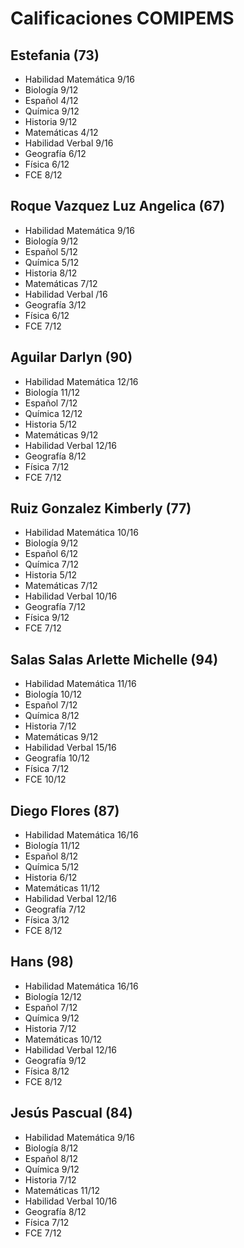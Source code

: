 # Calificaciones COMIPEMS

## Estefania (73)

* Habilidad Matemática 9/16
* Biología 9/12
* Español 4/12
* Química 9/12
* Historia 9/12
* Matemáticas 4/12
* Habilidad Verbal 9/16
* Geografía 6/12
* Física 6/12
* FCE 8/12

## Roque Vazquez Luz Angelica (67)

- Habilidad Matemática 9/16
- Biología 9/12
- Español 5/12
- Química 5/12
- Historia 8/12
- Matemáticas 7/12
- Habilidad  Verbal /16
- Geografía 3/12
- Física 6/12
- FCE 7/12

## Aguilar Darlyn (90)

- Habilidad Matemática 12/16
- Biología 11/12
- Español 7/12
- Química 12/12
- Historia 5/12
- Matemáticas 9/12
- Habilidad  Verbal 12/16
- Geografía 8/12
- Física 7/12
- FCE 7/12

## Ruiz Gonzalez Kimberly (77)

- Habilidad Matemática 10/16
- Biología 9/12
- Español 6/12
- Química 7/12
- Historia 5/12
- Matemáticas 7/12
- Habilidad  Verbal 10/16
- Geografía 7/12
- Física 9/12
- FCE 7/12

## Salas Salas Arlette Michelle (94)

- Habilidad Matemática 11/16
- Biología 10/12
- Español 7/12
- Química 8/12
- Historia 7/12
- Matemáticas 9/12
- Habilidad  Verbal 15/16
- Geografía 10/12
- Física 7/12
- FCE 10/12

## Diego Flores (87)

- Habilidad Matemática 16/16
- Biología 11/12
- Español 8/12
- Química 5/12
- Historia 6/12
- Matemáticas 11/12
- Habilidad  Verbal 12/16
- Geografía 7/12
- Física 3/12
- FCE 8/12

## Hans (98)

- Habilidad Matemática 16/16
- Biología 12/12
- Español 7/12
- Química 9/12
- Historia 7/12
- Matemáticas 10/12
- Habilidad  Verbal 12/16
- Geografía 9/12
- Física 8/12
- FCE 8/12

## Jesús Pascual (84)

- Habilidad Matemática 9/16
- Biología 8/12
- Español 8/12
- Química 9/12
- Historia 7/12
- Matemáticas 11/12
- Habilidad  Verbal 10/16
- Geografía 8/12
- Física 7/12
- FCE 7/12
